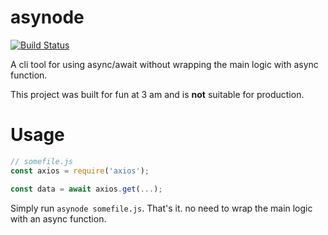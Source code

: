 # asynode
[![Build Status](https://travis-ci.org/yoavmmn/asynode.svg?branch=master)](https://travis-ci.org/yoavmmn/asynode)

A cli tool for using async/await without wrapping the main logic with async function.

This project was built for fun at 3 am and is **not** suitable for production.

# Usage
```javascript
// somefile.js
const axios = require('axios');

const data = await axios.get(...);
```

Simply run `asynode somefile.js`. That's it. no need to wrap the main logic with an async function.

